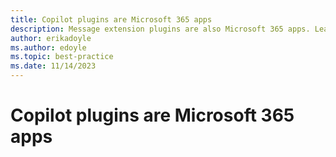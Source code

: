 ```yaml
---
title: Copilot plugins are Microsoft 365 apps
description: Message extension plugins are also Microsoft 365 apps. Learn how to take advantage of the Microsoft 365 platform opportunity and extend the reach of your plugin.
author: erikadoyle
ms.author: edoyle
ms.topic: best-practice
ms.date: 11/14/2023
---
```


# Copilot plugins are Microsoft 365 apps
